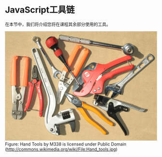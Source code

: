 # JavaScript工具链

在本节中，我们将介绍您将在课程其余部分使用的工具。

![Hand Tools by M338 is licensed under Public Domain (http://commons.wikimedia.org/wiki/File:Hand_tools.jpg)](../assets/tools.jpg)Figure: Hand Tools by M338 is licensed under Public Domain (http://commons.wikimedia.org/wiki/File:Hand_tools.jpg)